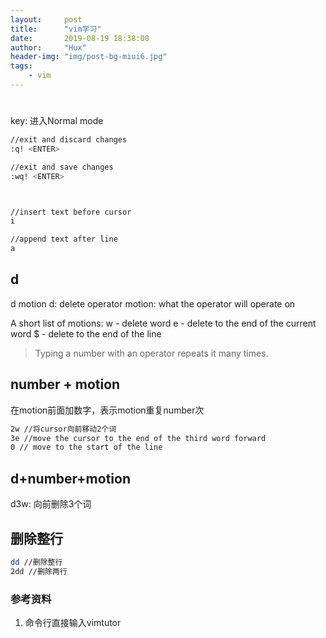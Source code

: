 ```yaml
---
layout:     post
title:      "vim学习"
date:       2019-08-19 18:38:00
author:     "Hux"
header-img: "img/post-bg-miui6.jpg"
tags:
    - vim
---
```


#
<ESC> key: 进入Normal mode
```bash
//exit and discard changes
:q! <ENTER>

//exit and save changes
:wq! <ENTER>



//insert text before cursor
i

//append text after line
a
```

## d
d motion
d: delete operator
motion: what the operator will operate on

  A short list of motions:
    w - delete word
    e - delete to the end of the current word
    $ - delete to the end of the line

> Typing a number with an operator repeats it many times.
## number + motion 
在motion前面加数字，表示motion重复number次
```bash
2w //将cursor向前移动2个词
3e //move the cursor to the end of the third word forward
0 // move to the start of the line
```

## d+number+motion 
d3w: 向前删除3个词

## 删除整行
```bash
dd //删除整行
2dd //删除两行
```

### 参考资料
1. 命令行直接输入vimtutor

